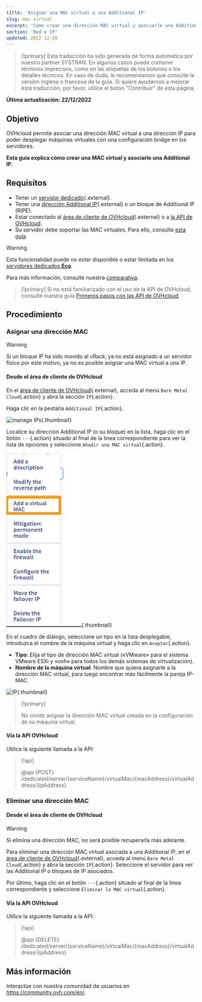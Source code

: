 ```yaml
---
title: 'Asignar una MAC virtual a una Additional IP'
slug: mac-virtual
excerpt: 'Cómo crear una dirección MAC virtual y asociarle una Additional IP'
section: 'Red e IP'
updated: 2022-12-20
---
```


> [!primary]
> Esta traducción ha sido generada de forma automática por nuestro partner SYSTRAN. En algunos casos puede contener términos imprecisos, como en las etiquetas de los botones o los detalles técnicos. En caso de duda, le recomendamos que consulte la versión inglesa o francesa de la guía. Si quiere ayudarnos a mejorar esta traducción, por favor, utilice el botón "Contribuir" de esta página.
>

**Última actualización: 22/12/2022**

## Objetivo

OVHcloud permite asociar una dirección MAC virtual a una dirección IP para poder desplegar máquinas virtuales con una configuración bridge en los servidores.

**Esta guía explica cómo crear una MAC virtual y asociarle una Additional IP.**

## Requisitos

- Tener un [servidor dedicado](https://www.ovh.com/world/es/servidores_dedicados/){.external}.
- Tener una [dirección Additional IP](https://www.ovhcloud.com/es/bare-metal/ip/){.external} o un bloque de Additional IP (RIPE).
- Estar conectado al [área de cliente de OVHcloud](https://ca.ovh.com/auth/?action=gotomanager&from=https://www.ovh.com/world/&ovhSubsidiary=ws){.external} o a [la API de OVHcloud](https://ca.api.ovh.com/). 
- Su servidor debe soportar las MAC virtuales. Para ello, consulte [esta guía](https://docs.ovh.com/us/es/dedicated/network-support-virtual-mac/).

> [!warning]
> Esta funcionalidad puede no estar disponible o estar limitada en los [servidores dedicados **Eco**](https://eco.ovhcloud.com/es/about/).
>
> Para más información, consulte nuestra [comparativa](https://eco.ovhcloud.com/es/compare/).

> [!primary]
> Si no está familiarizado con el uso de la API de OVHcloud, consulte nuestra guía [Primeros pasos con las API de OVHcloud](https://docs.ovh.com/us/es/api/first-steps-with-ovh-api/).

## Procedimiento

### Asignar una dirección MAC

> [!warning]
>
> Si un bloque IP ha sido movido al vRack, ya no está asignado a un servidor físico por este motivo, ya no es posible asignar una MAC virtual a una IP.
>

#### Desde el área de cliente de OVHcloud

En el [área de cliente de OVHcloud](https://ca.ovh.com/auth/?action=gotomanager&from=https://www.ovh.com/world/&ovhSubsidiary=ws){.external}, acceda al menú `Bare Metal Cloud`{.action} y abra la sección `IP`{.action}.

Haga clic en la pestaña `Additional IP`{.action}.

![manage IPs](images/manageIPs2022.png){.thumbnail}

Localice su dirección Additional IP (o su bloque) en la lista, haga clic en el botón `···`{.action} situado al final de la línea correspondiente para ver la lista de opciones y seleccione `Añadir una MAC virtual`{.action}.

![IP](images/addvmac.png){.thumbnail}

En el cuadro de diálogo, seleccione un tipo en la lista desplegable, introduzca el nombre de la máquina virtual y haga clic en `Aceptar`{.action}.

- **Tipo**: Elija el tipo de dirección MAC virtual («VMware» para el sistema VMware ESXi y «ovh» para todos los demás sistemas de virtualización).
- **Nombre de la máquina virtual**: Nombre que quiera asignarle a la dirección MAC virtual, para luego encontrar más fácilmente la pareja IP-MAC.

![IP](images/addvmac2.png){.thumbnail}

> [!primary]
>
> No olvide asignar la dirección MAC virtual creada en la configuración de su máquina virtual.
> 

#### Vía la API OVHcloud

Utilice la siguiente llamada a la API:

> [!api]
>
> @api {POST} /dedicated/server/{serviceName}/virtualMac/{macAddress}/virtualAddress/{ipAddress}

### Eliminar una dirección MAC

#### Desde el área de cliente de OVHcloud

> [!warning]
>
> Si elimina una dirección MAC, no será posible recuperarla más adelante.
> 

Para eliminar una dirección MAC virtual asociada a una Additional IP, en el [área de cliente de OVHcloud](https://ca.ovh.com/auth/?action=gotomanager&from=https://www.ovh.com/world/&ovhSubsidiary=ws){.external}, acceda al menú `Bare Metal Cloud`{.action} y abra la sección `IP`{.action}. Seleccione el servidor para ver las Additional IP o bloques de IP asociados.

Por último, haga clic en el botón `···`{.action} situado al final de la línea correspondiente y seleccione `Eliminar la MAC virtual`{.action}.

#### Vía la API OVHcloud

Utilice la siguiente llamada a la API:

> [!api]
>
> @api {DELETE} /dedicated/server/{serviceName}/virtualMac/{macAddress}/virtualAddress/{ipAddress}
>

## Más información

Interactúe con nuestra comunidad de usuarios en <https://community.ovh.com/en/>.

